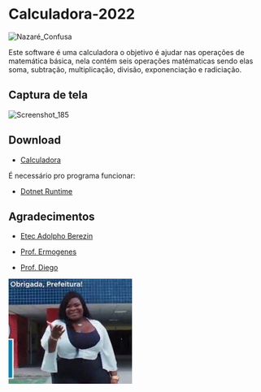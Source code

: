 # Calculadora-2022 
 ![Nazaré_Confusa](https://cdn.dicionariopopular.com/imagens/melhores-memes-brasileiros-54s.jpg)
 
 Este software é uma calculadora o objetivo é ajudar nas operações de matemática básica, nela contém seis operações matématicas sendo elas soma, subtração, multiplicação, divisão, exponenciação e radiciação.
 
 
 ## Captura de tela
 
 ![Screenshot_185](https://user-images.githubusercontent.com/98716137/175760426-7a3c14f9-9245-492e-9200-5a18663ef859.png)


## Download

- [Calculadora](dist/Projeto-Final-2022.zip)
 
 É necessário pro programa funcionar:
- [Dotnet Runtime](https://dotnet.microsoft.com/en-us/download)


## Agradecimentos

- [Etec Adolpho Berezin](http://eteab.com.br/)

- [Prof. Ermogenes](https://github.com/ermogenes)
- [Prof. Diego](https://github.com/diegoneri)


 ![obrigado prefeitura](download.jpg)




